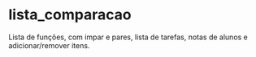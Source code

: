 # lista_comparacao
Lista de funções, com impar e pares, lista de tarefas, notas de alunos e adicionar/remover itens.
